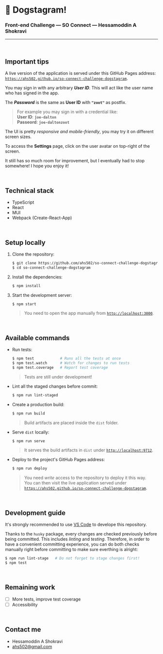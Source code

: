 # 🐶 Dogstagram!

###  Front-end Challenge &mdash; SO Connect &mdash; Hessamoddin A Shokravi

----------------

<br />

## Important tips

A live version of the application is served under this GitHub Pages address: [`https://ahs502.github.io/so-connect-challenge-dogstagram`](https://ahs502.github.io/so-connect-challenge-dogstagram).

You may sign in with any arbitrary ***User ID***.
This will act like the user name who has signed in the app.

The ***Password*** is the same as **User ID** with **`"zoot"`** as postfix.

> For example you may sign in with a credential like:
> <br />
> **User ID**: **`joe-dalton`**
> <br />
> **Passeord**: **`joe-daltonzoot`**

The UI is pretty _responsive and mobile-friendly_, you may try it on different screen sizes.

To access the **Settings** page, click on the user avatar on top-right of the screen.

It still has so much room for improvement, but I eventually had to stop somewhere!
I hope you enjoy it!

<br />

## Technical stack

- TypeScript
- React
- MUI
- Webpack (Create-React-App)

<br />

## Setup locally

1. Clone the repository:

   ```sh
   $ git clone https://github.com/ahs502/so-connect-challenge-dogstagram
   $ cd so-connect-challenge-dogstagram
   ```

1. Install the dependencies:

   ```sh
   $ npm install
   ```

1. Start the development server:

   ```sh
   $ npm start
   ```
   > You need to open the app manually from [`http://localhost:3000`](http://localhost:3000).

<br />

## Available commands

- Run tests:

   ```sh
   $ npm test            # Runs all the tests at once
   $ npm test.watch      # Watch for changes to run tests
   $ npm test.coverage   # Report test coverage
   ```
   > Tests are still under development!

- Lint all the staged changes before commit:

   ```sh
   $ npm run lint-staged
   ```

- Create a production build:

   ```sh
   $ npm run build
   ```
   > Build artifacts are placed inside the `dist` folder.

- Serve `dist` locally:

   ```sh
   $ npm run serve
   ```
   > It serves the build artifacts in `dist` under [`http://localhost:9712`](http://localhost:9712).

- Deploy to the project's GitHub Pages address:

   ```sh
   $ npm run deploy
   ```
   > You need _write_ access to the repository to deploy it this way.
   > <br />
   > You can then visit the live application served under [`https://ahs502.github.io/so-connect-challenge-dogstagram`](https://ahs502.github.io/so-connect-challenge-dogstagram).

<br />

## Development guide

It's strongly recommended to use [VS Code](https://code.visualstudio.com/) to develope this repository.

Thanks to the `husky` package, every changes are checked previously before being committed.
This includes _linting_ and _testing_.
Therefore, in order to have a convenient committing experience, you can do both checks manually right before committing to make sure everthing is alright:

```sh
$ npm run lint-stage   # Do not forget to stage changes first!
$ npm test
```

<br />

## Remaining work

- [ ] More tests, improve test coverage
- [ ] Accessibility

<br />

## Contact me

* Hessamoddin A Shokravi
* ahs502@gmail.com

